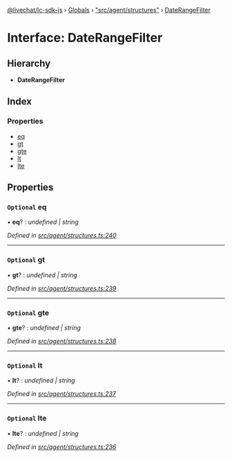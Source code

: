 [@livechat/lc-sdk-js](../README.md) › [Globals](../globals.md) › ["src/agent/structures"](../modules/_src_agent_structures_.md) › [DateRangeFilter](_src_agent_structures_.daterangefilter.md)

# Interface: DateRangeFilter

## Hierarchy

* **DateRangeFilter**

## Index

### Properties

* [eq](_src_agent_structures_.daterangefilter.md#optional-eq)
* [gt](_src_agent_structures_.daterangefilter.md#optional-gt)
* [gte](_src_agent_structures_.daterangefilter.md#optional-gte)
* [lt](_src_agent_structures_.daterangefilter.md#optional-lt)
* [lte](_src_agent_structures_.daterangefilter.md#optional-lte)

## Properties

### `Optional` eq

• **eq**? : *undefined | string*

*Defined in [src/agent/structures.ts:240](https://github.com/livechat/lc-sdk-js/blob/efba8ac/src/agent/structures.ts#L240)*

___

### `Optional` gt

• **gt**? : *undefined | string*

*Defined in [src/agent/structures.ts:239](https://github.com/livechat/lc-sdk-js/blob/efba8ac/src/agent/structures.ts#L239)*

___

### `Optional` gte

• **gte**? : *undefined | string*

*Defined in [src/agent/structures.ts:238](https://github.com/livechat/lc-sdk-js/blob/efba8ac/src/agent/structures.ts#L238)*

___

### `Optional` lt

• **lt**? : *undefined | string*

*Defined in [src/agent/structures.ts:237](https://github.com/livechat/lc-sdk-js/blob/efba8ac/src/agent/structures.ts#L237)*

___

### `Optional` lte

• **lte**? : *undefined | string*

*Defined in [src/agent/structures.ts:236](https://github.com/livechat/lc-sdk-js/blob/efba8ac/src/agent/structures.ts#L236)*
